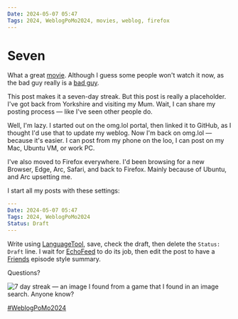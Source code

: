 ```yaml
---
Date: 2024-05-07 05:47
Tags: 2024, WeblogPoMo2024, movies, weblog, firefox
---
```


# Seven

What a great [movie](https://m.imdb.com/title/tt0114369/). Although I guess some people won't watch it now, as the bad guy really is a [bad guy](https://www.thecut.com/article/all-of-the-allegations-against-actor-kevin-spacey.html).

This post makes it a seven-day streak. But this post is really a placeholder. I've got back from Yorkshire and visiting my Mum. Wait, I can share my posting process — like I've seen other people do. 

Well, I'm lazy. I started out on the omg.lol portal, then linked it to GitHub, as I thought I'd use that to update my weblog. Now I'm back on omg.lol — because it's easier. I can post from my phone on the loo, I can post on my Mac, Ubuntu VM, or work PC. 

I've also moved to Firefox everywhere. I'd been browsing for a new Browser, Edge, Arc, Safari, and back to Firefox. Mainly because of Ubuntu, and Arc upsetting me. 

I start all my posts with these settings:

```yaml
---
Date: 2024-05-07 05:47
Tags: 2024, WeblogPoMo2024
Status: Draft
---
```

Write using [LanguageTool](https://languagetool.org/), save, check the draft, then delete the `Status: Draft` line. I wait for [EchoFeed](https://echofeed.app/) to do its job, then edit the post to have a [Friends](https://en.wikipedia.org/wiki/List_of_Friends_episodes) episode style summary. 

Questions?

![7 day streak — an image I found from a game that I found in an image search. Anyone know?](https://cdn.some.pics/phils/663a24fc08347.jpg)

[#WeblogPoMo2024](https://weblog.anniegreens.lol/weblog-posting-month-2024)